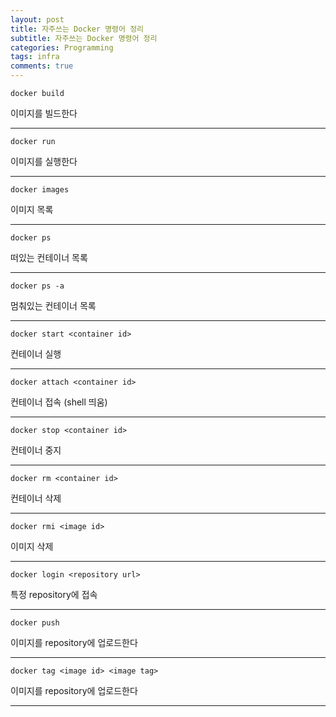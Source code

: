 ```yaml
---
layout: post
title: 자주쓰는 Docker 명령어 정리
subtitle: 자주쓰는 Docker 명령어 정리
categories: Programming
tags: infra
comments: true
---
```



```
docker build
```
이미지를 빌드한다

---

```
docker run
```
이미지를 실행한다

---


```
docker images
```
이미지 목록

---


```
docker ps
```
떠있는 컨테이너 목록

---


```
docker ps -a
```
멈춰있는 컨테이너 목록

---


```
docker start <container id>
```
컨테이너 실행

---


```
docker attach <container id>
```
컨테이너 접속 (shell 띄움)

---


```
docker stop <container id>
```
컨테이너 중지

---


```
docker rm <container id>
```
컨테이너 삭제

---


```
docker rmi <image id>
```
이미지 삭제

---



```
docker login <repository url>
```
특정 repository에 접속

---



```
docker push
```
이미지를 repository에 업로드한다

---


```
docker tag <image id> <image tag>
```
이미지를 repository에 업로드한다

---
